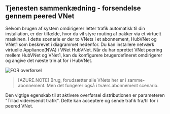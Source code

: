 ## <a name="service-chaining---transit-through-peered-vnet"></a>Tjenesten sammenkædning - forsendelse gennem peered VNet

Selvom brugen af system omdirigerer letter trafik automatisk til din installation, er der tilfælde, hvor du vil styre routing af pakker via et virtuelt maskinen.
I dette scenarie er der to VNets i et abonnement, HubVNet og VNet1 som beskrevet i diagrammet nedenfor. Du kan installere netværk virtuelle Appliance(NVA) i VNet HubVNet. Når du har oprettet VNet peering mellem HubVNet og VNet1, kan du konfigurere brugerdefineret omdirigerer og angive det næste trin at for i HubVNet.

![FOR overførsel](./media/virtual-networks-create-vnetpeering-scenario-transit-include/figure01.PNG)

> [AZURE.NOTE] Brug, forudsætter alle VNets her er i samme-abonnement. Men det fungerer også i tværs abonnement scenario.

Den vigtige egenskab til at aktivere overførsel distributionen er parameteren "Tillad videresendt trafik". Dette kan acceptere og sende trafik fra/til for i peered VNet.  
